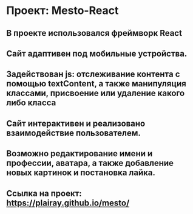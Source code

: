 # Проект: Mesto-React

В проекте использовался фреймворк React
---
Сайт адаптивен под мобильные устройства.
---
Задействован js: отслеживание контента с помощью textContent, а также манипуляция классами, присвоение или удаление какого либо класса
---
Сайт интерактивен и реализовано взаимодействие пользователем.
---
Возможно редактирование имени и профессии, аватара, а также добавление новых картинок и постановка лайка.
---
Ссылка на проект: https://plairay.github.io/mesto/
---
